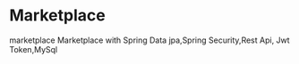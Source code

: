 # Marketplace
marketplace
Marketplace with Spring Data jpa,Spring Security,Rest Api, Jwt Token,MySql
